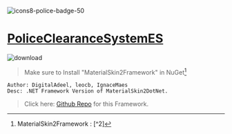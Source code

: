![icons8-police-badge-50](https://github.com/prince0010/PoliceClearanceIssuanceSystemES/assets/97717613/0d602afe-b659-418e-bfce-c6a1a87b3017)


# [PoliceClearanceSystemES](https://github.com/prince0010/PoliceClearanceIssuanceSystemES.git)
![download](https://github.com/prince0010/PoliceClearanceIssuanceSystemES/assets/97717613/dcca9789-04cb-4077-8c5d-1f07c9a56518)
> Make sure to Install "MaterialSkin2Framework" in NuGet[^1]
> [^1]: MaterialSkin2Framework : [^2]
```
Author: DigitalAdeel, leocb, IgnaceMaes
Desc: .NET Framework Version of MaterialSkin2DotNet.
```
> Click here: [Github Repo](https://github.com/DigitalAdeel/MaterialSkin2Framework) for this Framework.


